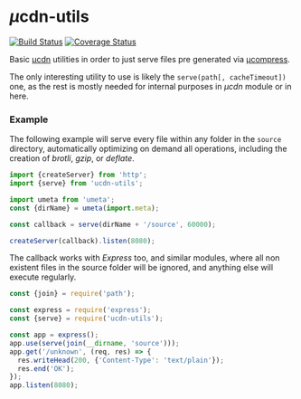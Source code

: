 # <em>µ</em>cdn-utils

[![Build Status](https://travis-ci.com/WebReflection/ucdn-utils.svg?branch=master)](https://travis-ci.com/WebReflection/ucdn-utils) [![Coverage Status](https://coveralls.io/repos/github/WebReflection/ucdn-utils/badge.svg?branch=master)](https://coveralls.io/github/WebReflection/ucdn-utils?branch=master)

Basic [µcdn](https://github.com/WebReflection/ucdn#readme) utilities in order to just serve files pre generated via [µcompress](https://github.com/WebReflection/ucompress#readme).

The only interesting utility to use is likely the `serve(path[, cacheTimeout])` one, as the rest is mostly needed for internal purposes in _µcdn_ module or in here.


### Example

The following example will serve every file within any folder in the `source` directory, automatically optimizing on demand all operations, including the creation of _brotli_, _gzip_, or _deflate_.

```js
import {createServer} from 'http';
import {serve} from 'ucdn-utils';

import umeta from 'umeta';
const {dirName} = umeta(import.meta);

const callback = serve(dirName + '/source', 60000);

createServer(callback).listen(8080);
```

The callback works with _Express_ too, and similar modules, where all non existent files in the source folder will be ignored, and anything else will execute regularly.

```js
const {join} = require('path');

const express = require('express');
const {serve} = require('ucdn-utils');

const app = express();
app.use(serve(join(__dirname, 'source')));
app.get('/unknown', (req, res) => {
  res.writeHead(200, {'Content-Type': 'text/plain'});
  res.end('OK');
});
app.listen(8080);
```
